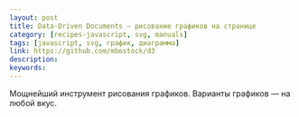 ```yaml
---
layout: post
title: Data-Driven Documents — рисование графиков на странице
category: [recipes-javascript, svg, manuals]
tags: [javascript, svg, график, диаграмма]
link: https://github.com/mbostock/d3
description:
keywords:
---
```


<p>Мощнейший инструмент рисования графиков. Варианты графиков — на любой вкус.</p>
